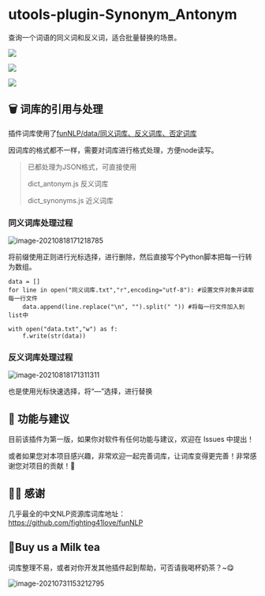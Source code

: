 # utools-plugin-Synonym_Antonym
查询一个词语的同义词和反义词，适合批量替换的场景。



![](http://img.oct1a.cn/202109031045842.png)



![](http://img.oct1a.cn/202109031046214.png)

![](http://img.oct1a.cn/202109031047643.png)



## 🗑 词库的引用与处理

插件词库使用了[funNLP/data/同义词库、反义词库、否定词库](https://github.com/fighting41love/funNLP/tree/master/data/同义词库、反义词库、否定词库)

因词库的格式都不一样，需要对词库进行格式处理，方便node读写。

> 已都处理为JSON格式，可直接使用
>
> dict_antonym.js  反义词库
>
> dict_synonyms.js 近义词库



### 同义词库处理过程

![image-20210818171218785](http://img.oct1a.cn/blog/20210818171219.png)



将前缀使用正则进行光标选择，进行删除，然后直接写个Python脚本把每一行转为数组。

```
data = []
for line in open("同义词库.txt","r",encoding="utf-8"): #设置文件对象并读取每一行文件
    data.append(line.replace("\n", "").split(" ")) #将每一行文件加入到list中

with open("data.txt","w") as f:
    f.write(str(data))
```

### 反义词库处理过程

![image-20210818171311311](http://img.oct1a.cn/blog/20210818171311.png)

也是使用光标快速选择，将“—”选择，进行替换



## 🤝 功能与建议

目前该插件为第一版，如果你对软件有任何功能与建议，欢迎在 Issues 中提出！

或者如果您对本项目感兴趣，非常欢迎一起完善词库，让词库变得更完善！非常感谢您对项目的贡献！🎉



## 👋🏻 感谢

几乎最全的中文NLP资源库词库地址：https://github.com/fighting41love/funNLP



## 🍵Buy us a Milk tea

词库整理不易，或者对你开发其他插件起到帮助，可否请我喝杯奶茶？~😋

![image-20210731153212795](https://camo.githubusercontent.com/f87491cbaf16d5241ee2f974526a5e4b1bb2a94d26e3fcbcbdb6b7d4b0b0c82a/687474703a2f2f696d672e6f637431612e636e2f32303231303733313135333231322e706e67)

